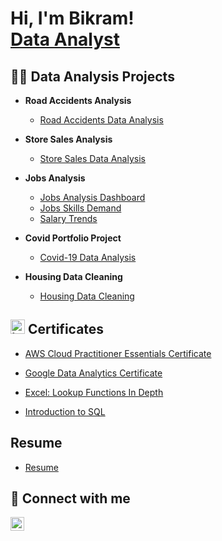 <h1>Hi, I'm Bikram! <br/><a href="https://github.com/bikram-karki/">Data Analyst</a>
<h2>👨‍💻 Data Analysis Projects</h2>

- <b>Road Accidents Analysis</b>
  - [Road Accidents Data Analysis](https://public.tableau.com/app/profile/bikram.karki/viz/RoadAccidentsAnalysis_17421135737430/AccidentsDashboard)

- <b>Store Sales Analysis</b>
  - [Store Sales Data Analysis](https://public.tableau.com/app/profile/bikram.karki/viz/StoreSalesAnalysis_17426368115520/Dashboard1)

- <b>Jobs Analysis</b>
  - [Jobs Analysis Dashboard](https://imgur.com/a/Ssha9l7)
  - [Jobs Skills Demand](https://imgur.com/a/3opMjlo)
  - [Salary Trends](https://imgur.com/a/BN14ySW)
  

- <b>Covid Portfolio Project</b>
  - [Covid-19 Data Analysis](https://github.com/bikram-karki/PortfolioProjects/blob/main/Covid%20Portfolio%20Project.sql)

- <b>Housing Data Cleaning</b>
  - [Housing Data Cleaning](https://github.com/bikram-karki/PortfolioProjects/blob/main/HousingDataCleaning.sql)

<h2><img width="23" height="23" alt="image" src="https://github.com/user-attachments/assets/adab694c-a711-4202-8522-a7838d91304c" />
 Certificates</h2>

- [AWS Cloud Practitioner Essentials Certificate](https://imgur.com/a/LO62Ybo)
  
- [Google Data Analytics Certificate](https://imgur.com/a/RG1deVB)

- [Excel: Lookup Functions In Depth](https://imgur.com/a/KpQ2Uir)
  
- [Introduction to SQL](https://imgur.com/a/cwwAKAv)

<h2> Resume</h2>

- [Resume](https://github.com/bikram-karki/Resume)


<h2> 🤳 Connect with me</h2>

[<img align="left" alt="JoshMadakor | LinkedIn" width="22px" src="https://upload.wikimedia.org/wikipedia/commons/8/81/LinkedIn_icon.svg" />][linkedin]

[linkedin]: (https://linkedin.com/in/bikramkarki)

